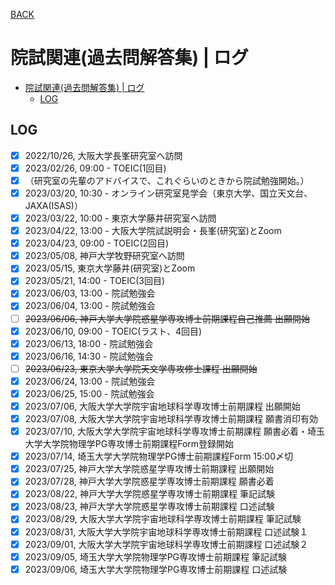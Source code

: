 [BACK](../)

# 院試関連(過去問解答集) | ログ

- [院試関連(過去問解答集) | ログ](#院試関連過去問解答集--ログ)
  - [LOG](#log)


## LOG

- [x] 2022/10/26, 大阪大学長峯研究室へ訪問
- [x] 2023/02/26, 09:00 - TOEIC(1回目)
- [x] （研究室の先輩のアドバイスで、これぐらいのときから院試勉強開始。）
- [x] 2023/03/20, 10:30 - オンライン研究室見学会（東京大学、国立天文台、JAXA(ISAS)）
- [x] 2023/03/22, 10:00 - 東京大学藤井研究室へ訪問
- [x] 2023/04/22, 13:00 - 大阪大学院試説明会・長峯(研究室)とZoom
- [x] 2023/04/23, 09:00 - TOEIC(2回目)
- [x] 2023/05/08, 神戸大学牧野研究室へ訪問
- [x] 2023/05/15, 東京大学藤井(研究室)とZoom
- [x] 2023/05/21, 14:00 - TOEIC(3回目)
- [x] 2023/06/03, 13:00 - 院試勉強会
- [x] 2023/06/04, 13:00 - 院試勉強会
- [ ] ~~2023/06/06, 神戸大学大学院惑星学専攻博士前期課程自己推薦 出願開始~~
- [x] 2023/06/10, 09:00 - TOEIC(ラスト、4回目)
- [x] 2023/06/13, 18:00 - 院試勉強会
- [x] 2023/06/16, 14:30 - 院試勉強会
- [ ] ~~2023/06/23, 東京大学大学院天文学専攻修士課程 出願開始~~
- [x] 2023/06/24, 13:00 - 院試勉強会
- [x] 2023/06/25, 15:00 - 院試勉強会
- [x] 2023/07/06, 大阪大学大学院宇宙地球科学専攻博士前期課程 出願開始
- [x] 2023/07/08, 大阪大学大学院宇宙地球科学専攻博士前期課程 願書消印有効
- [x] 2023/07/10, 大阪大学大学院宇宙地球科学専攻博士前期課程 願書必着・埼玉大学大学院物理学PG専攻博士前期課程Form登録開始
- [x] 2023/07/14, 埼玉大学大学院物理学PG博士前期課程Form 15:00〆切
- [x] 2023/07/25, 神戸大学大学院惑星学専攻博士前期課程 出願開始
- [x] 2023/07/28, 神戸大学大学院惑星学専攻博士前期課程 願書必着
- [x] 2023/08/22, 神戸大学大学院惑星学専攻博士前期課程 筆記試験
- [x] 2023/08/23, 神戸大学大学院惑星学専攻博士前期課程 口述試験
- [x] 2023/08/29, 大阪大学大学院宇宙地球科学専攻博士前期課程 筆記試験
- [x] 2023/08/31, 大阪大学大学院宇宙地球科学専攻博士前期課程 口述試験１
- [x] 2023/09/01, 大阪大学大学院宇宙地球科学専攻博士前期課程 口述試験２
- [x] 2023/09/05, 埼玉大学大学院物理学PG専攻博士前期課程 筆記試験
- [x] 2023/09/06, 埼玉大学大学院物理学PG専攻博士前期課程 口述試験
